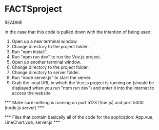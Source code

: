 # FACTSproject

README

In the case that this code is pulled down with the intention of being used:

1) Open up a new terminal window.
2) Change directory to the project folder.
3) Run "npm install".
4) Run "npm run dev" to run the Vue.js project.
5) Open up another terminal window.
6) Change directory to the project folder.
7) Change directory to server folder.
8) Run "node server.js" to start the server.
9) Grab the local URL in which the Vue.js project is running on (should be displayed when you run "npm run dev") and enter it into the internet to access the website


*** Make sure nothing is running on port 5173 (Vue.js) and port 5000 (node.js server) *** 

*** Files that contain basically all of the code for the application: App.vue, LineChart.vue, server.js ***
